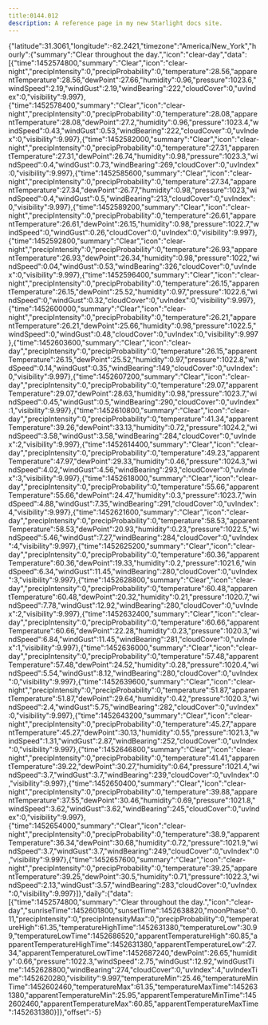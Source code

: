 ```yaml
---
title:0144.012
description: A reference page in my new Starlight docs site.
---
```

{"latitude":31.3061,"longitude":-82.2421,"timezone":"America/New_York","hourly":{"summary":"Clear throughout the day.","icon":"clear-day","data":[{"time":1452574800,"summary":"Clear","icon":"clear-night","precipIntensity":0,"precipProbability":0,"temperature":28.56,"apparentTemperature":28.56,"dewPoint":27.66,"humidity":0.96,"pressure":1023.6,"windSpeed":2.19,"windGust":2.19,"windBearing":222,"cloudCover":0,"uvIndex":0,"visibility":9.997},{"time":1452578400,"summary":"Clear","icon":"clear-night","precipIntensity":0,"precipProbability":0,"temperature":28.08,"apparentTemperature":28.08,"dewPoint":27.2,"humidity":0.96,"pressure":1023.4,"windSpeed":0.43,"windGust":0.53,"windBearing":222,"cloudCover":0,"uvIndex":0,"visibility":9.997},{"time":1452582000,"summary":"Clear","icon":"clear-night","precipIntensity":0,"precipProbability":0,"temperature":27.31,"apparentTemperature":27.31,"dewPoint":26.74,"humidity":0.98,"pressure":1023.3,"windSpeed":0.4,"windGust":0.73,"windBearing":269,"cloudCover":0,"uvIndex":0,"visibility":9.997},{"time":1452585600,"summary":"Clear","icon":"clear-night","precipIntensity":0,"precipProbability":0,"temperature":27.34,"apparentTemperature":27.34,"dewPoint":26.77,"humidity":0.98,"pressure":1023,"windSpeed":0.4,"windGust":0.5,"windBearing":213,"cloudCover":0,"uvIndex":0,"visibility":9.997},{"time":1452589200,"summary":"Clear","icon":"clear-night","precipIntensity":0,"precipProbability":0,"temperature":26.61,"apparentTemperature":26.61,"dewPoint":26.15,"humidity":0.98,"pressure":1022.7,"windSpeed":0,"windGust":0.26,"cloudCover":0,"uvIndex":0,"visibility":9.997},{"time":1452592800,"summary":"Clear","icon":"clear-night","precipIntensity":0,"precipProbability":0,"temperature":26.93,"apparentTemperature":26.93,"dewPoint":26.34,"humidity":0.98,"pressure":1022,"windSpeed":0.04,"windGust":0.53,"windBearing":326,"cloudCover":0,"uvIndex":0,"visibility":9.997},{"time":1452596400,"summary":"Clear","icon":"clear-night","precipIntensity":0,"precipProbability":0,"temperature":26.15,"apparentTemperature":26.15,"dewPoint":25.52,"humidity":0.97,"pressure":1022.6,"windSpeed":0,"windGust":0.32,"cloudCover":0,"uvIndex":0,"visibility":9.997},{"time":1452600000,"summary":"Clear","icon":"clear-night","precipIntensity":0,"precipProbability":0,"temperature":26.21,"apparentTemperature":26.21,"dewPoint":25.66,"humidity":0.98,"pressure":1022.5,"windSpeed":0,"windGust":0.48,"cloudCover":0,"uvIndex":0,"visibility":9.997},{"time":1452603600,"summary":"Clear","icon":"clear-day","precipIntensity":0,"precipProbability":0,"temperature":26.15,"apparentTemperature":26.15,"dewPoint":25.52,"humidity":0.97,"pressure":1022.8,"windSpeed":0.14,"windGust":0.35,"windBearing":149,"cloudCover":0,"uvIndex":0,"visibility":9.997},{"time":1452607200,"summary":"Clear","icon":"clear-day","precipIntensity":0,"precipProbability":0,"temperature":29.07,"apparentTemperature":29.07,"dewPoint":28.63,"humidity":0.98,"pressure":1023.7,"windSpeed":0.45,"windGust":0.5,"windBearing":290,"cloudCover":0,"uvIndex":1,"visibility":9.997},{"time":1452610800,"summary":"Clear","icon":"clear-day","precipIntensity":0,"precipProbability":0,"temperature":41.34,"apparentTemperature":39.26,"dewPoint":33.13,"humidity":0.72,"pressure":1024.2,"windSpeed":3.58,"windGust":3.58,"windBearing":284,"cloudCover":0,"uvIndex":2,"visibility":9.997},{"time":1452614400,"summary":"Clear","icon":"clear-day","precipIntensity":0,"precipProbability":0,"temperature":49.23,"apparentTemperature":47.97,"dewPoint":29.33,"humidity":0.46,"pressure":1024.3,"windSpeed":4.02,"windGust":4.56,"windBearing":293,"cloudCover":0,"uvIndex":3,"visibility":9.997},{"time":1452618000,"summary":"Clear","icon":"clear-day","precipIntensity":0,"precipProbability":0,"temperature":55.66,"apparentTemperature":55.66,"dewPoint":24.47,"humidity":0.3,"pressure":1023.7,"windSpeed":4.88,"windGust":7.35,"windBearing":291,"cloudCover":0,"uvIndex":4,"visibility":9.997},{"time":1452621600,"summary":"Clear","icon":"clear-day","precipIntensity":0,"precipProbability":0,"temperature":58.53,"apparentTemperature":58.53,"dewPoint":20.93,"humidity":0.23,"pressure":1022.5,"windSpeed":5.46,"windGust":7.27,"windBearing":284,"cloudCover":0,"uvIndex":4,"visibility":9.997},{"time":1452625200,"summary":"Clear","icon":"clear-day","precipIntensity":0,"precipProbability":0,"temperature":60.36,"apparentTemperature":60.36,"dewPoint":19.33,"humidity":0.2,"pressure":1021.6,"windSpeed":6.34,"windGust":11.45,"windBearing":280,"cloudCover":0,"uvIndex":3,"visibility":9.997},{"time":1452628800,"summary":"Clear","icon":"clear-day","precipIntensity":0,"precipProbability":0,"temperature":60.48,"apparentTemperature":60.48,"dewPoint":20.32,"humidity":0.21,"pressure":1020.7,"windSpeed":7.78,"windGust":12.92,"windBearing":280,"cloudCover":0,"uvIndex":2,"visibility":9.997},{"time":1452632400,"summary":"Clear","icon":"clear-day","precipIntensity":0,"precipProbability":0,"temperature":60.66,"apparentTemperature":60.66,"dewPoint":22.28,"humidity":0.23,"pressure":1020.3,"windSpeed":6.84,"windGust":11.45,"windBearing":281,"cloudCover":0,"uvIndex":1,"visibility":9.997},{"time":1452636000,"summary":"Clear","icon":"clear-day","precipIntensity":0,"precipProbability":0,"temperature":57.48,"apparentTemperature":57.48,"dewPoint":24.52,"humidity":0.28,"pressure":1020.4,"windSpeed":5.54,"windGust":8.12,"windBearing":280,"cloudCover":0,"uvIndex":0,"visibility":9.997},{"time":1452639600,"summary":"Clear","icon":"clear-night","precipIntensity":0,"precipProbability":0,"temperature":51.87,"apparentTemperature":51.87,"dewPoint":29.64,"humidity":0.42,"pressure":1020.3,"windSpeed":2.4,"windGust":5.75,"windBearing":282,"cloudCover":0,"uvIndex":0,"visibility":9.997},{"time":1452643200,"summary":"Clear","icon":"clear-night","precipIntensity":0,"precipProbability":0,"temperature":45.27,"apparentTemperature":45.27,"dewPoint":30.13,"humidity":0.55,"pressure":1021.3,"windSpeed":1.31,"windGust":2.87,"windBearing":252,"cloudCover":0,"uvIndex":0,"visibility":9.997},{"time":1452646800,"summary":"Clear","icon":"clear-night","precipIntensity":0,"precipProbability":0,"temperature":41.41,"apparentTemperature":39.22,"dewPoint":30.27,"humidity":0.64,"pressure":1021.4,"windSpeed":3.7,"windGust":3.7,"windBearing":239,"cloudCover":0,"uvIndex":0,"visibility":9.997},{"time":1452650400,"summary":"Clear","icon":"clear-night","precipIntensity":0,"precipProbability":0,"temperature":39.88,"apparentTemperature":37.55,"dewPoint":30.46,"humidity":0.69,"pressure":1021.8,"windSpeed":3.62,"windGust":3.62,"windBearing":245,"cloudCover":0,"uvIndex":0,"visibility":9.997},{"time":1452654000,"summary":"Clear","icon":"clear-night","precipIntensity":0,"precipProbability":0,"temperature":38.9,"apparentTemperature":36.34,"dewPoint":30.68,"humidity":0.72,"pressure":1021.9,"windSpeed":3.7,"windGust":3.7,"windBearing":249,"cloudCover":0,"uvIndex":0,"visibility":9.997},{"time":1452657600,"summary":"Clear","icon":"clear-night","precipIntensity":0,"precipProbability":0,"temperature":39.25,"apparentTemperature":39.25,"dewPoint":30.5,"humidity":0.71,"pressure":1022.3,"windSpeed":2.13,"windGust":3.57,"windBearing":283,"cloudCover":0,"uvIndex":0,"visibility":9.997}]},"daily":{"data":[{"time":1452574800,"summary":"Clear throughout the day.","icon":"clear-day","sunriseTime":1452601800,"sunsetTime":1452638820,"moonPhase":0.11,"precipIntensity":0,"precipIntensityMax":0,"precipProbability":0,"temperatureHigh":61.35,"temperatureHighTime":1452631380,"temperatureLow":30.99,"temperatureLowTime":1452686520,"apparentTemperatureHigh":60.85,"apparentTemperatureHighTime":1452631380,"apparentTemperatureLow":27.34,"apparentTemperatureLowTime":1452687240,"dewPoint":26.65,"humidity":0.66,"pressure":1022.3,"windSpeed":2.75,"windGust":12.92,"windGustTime":1452628800,"windBearing":274,"cloudCover":0,"uvIndex":4,"uvIndexTime":1452620280,"visibility":9.997,"temperatureMin":25.46,"temperatureMinTime":1452602460,"temperatureMax":61.35,"temperatureMaxTime":1452631380,"apparentTemperatureMin":25.95,"apparentTemperatureMinTime":1452602460,"apparentTemperatureMax":60.85,"apparentTemperatureMaxTime":1452631380}]},"offset":-5}
